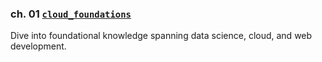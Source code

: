 ### ch. 01 [`cloud_foundations`](https://github.com/lokmanTech/cloud_foundations)

Dive into foundational knowledge spanning data science, cloud, and web development.

